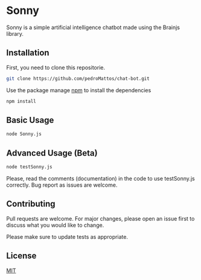 # Sonny

Sonny is a simple artificial intelligence chatbot made using the Brainjs library.

## Installation
First, you need to clone this repositorie.
```bash
git clone https://github.com/pedroMattos/chat-bot.git
```
Use the package manage [npm](https://nodejs.org/en/download/) to install the dependencies
```bash
npm install
```

## Basic Usage

```bash
node Sonny.js
```

## Advanced Usage (Beta)
```bash
node testSonny.js
```

Please, read the comments (documentation) in the code to use testSonny.js correctly. Bug report as issues are welcome.

## Contributing
Pull requests are welcome. For major changes, please open an issue first to discuss what you would like to change.

Please make sure to update tests as appropriate.

## License
[MIT](https://choosealicense.com/licenses/mit/)